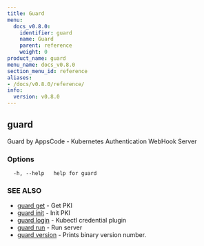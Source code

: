 ```yaml
---
title: Guard
menu:
  docs_v0.8.0:
    identifier: guard
    name: Guard
    parent: reference
    weight: 0
product_name: guard
menu_name: docs_v0.8.0
section_menu_id: reference
aliases:
- /docs/v0.8.0/reference/
info:
  version: v0.8.0
---
```


## guard

Guard by AppsCode - Kubernetes Authentication WebHook Server

### Options

```
  -h, --help   help for guard
```

### SEE ALSO

* [guard get](/docs/v0.8.0/reference/guard_get)	 - Get PKI
* [guard init](/docs/v0.8.0/reference/guard_init)	 - Init PKI
* [guard login](/docs/v0.8.0/reference/guard_login)	 - Kubectl credential plugin
* [guard run](/docs/v0.8.0/reference/guard_run)	 - Run server
* [guard version](/docs/v0.8.0/reference/guard_version)	 - Prints binary version number.

